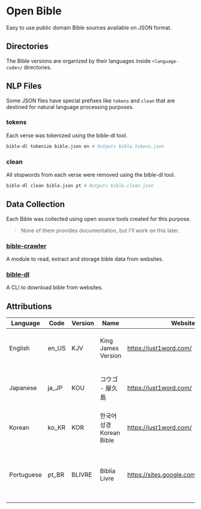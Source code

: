 # Open Bible

Easy to use public domain Bible sources available on JSON format.

## Directories

The Bible versions are organized by their languages inside `<language-code>/` directories.

## NLP Files

Some JSON files have special prefixes like `tokens` and `clean` that are destined for natural language processing purposes.

### tokens

Each verse was tokenized using the bible-dl tool.

```sh
bible-dl tokenize bible.json en # Outputs bible.tokens.json
```

### clean

All stopwords from each verse were removed using the bible-dl tool.

```sh
bible-dl clean bible.json pt # Outputs bible.clean.json
```

## Data Collection

Each Bible was collected using open source tools created for this purpose.

> None of them provides documentation, but I'll work on this later.

### [bible-crawler](https://github.com/lucaslannes/bible-crawler)

A module to read, extract and storage bible data from websites.

### [bible-dl](https://github.com/lucaslannes/bible-dl)

A CLI to download bible from websites.

## Attributions

| Language   | Code  | Version | Name                     | Website                                    | Attribution                                           |
|------------|-------|---------|--------------------------|--------------------------------------------|-------------------------------------------------------|
| English    | en_US | KJV     | King James Version       | https://just1word.com/                     | ©2009 Just1Word, Inc. All rights reserved.            |
| Japanese   | ja_JP | KOU     | コウゴ - 屋久島          | https://just1word.com/                     | ©2009 Just1Word, Inc. All rights reserved.            |
| Korean     | ko_KR | KOR     | 한국어 성경 Korean Bible | https://just1word.com/                     | ©2009 Just1Word, Inc. All rights reserved.            |
| Portuguese | pt_BR | BLIVRE  | Bíblia Livre             | https://sites.google.com/site/biblialivre/ | Copyright © Diego Santos, Mario Sérgio, e Marco Teles |
